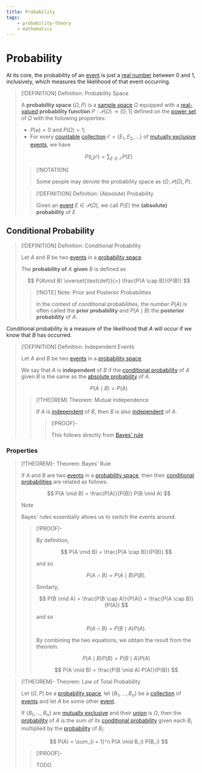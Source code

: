 ```yaml
---
title: Probability
tags:
    - probability-theory
    - mathematics
---
```


# Probability

At its core, the probability of an [event](Experiments.md) is just a [real number](../Algebra/Fields/The%20Real%20Numbers/index.md) between $0$ and $1$, inclusively, which measures the likelihood of that event occurring.

>[!DEFINITION] Definition: Probability Space
>
>A **probability space** $(\Omega, P)$ is a [sample space](Experiments.md) $\Omega$ equipped with a [real-valued](../Analysis/Real%20Analysis/Real-Valued%20Function.md) **probability function** $P: \mathcal{P}(\Omega) \to [0;1]$ defined on the [power set](../Set%20Theory/Power%20Set.md) of $\Omega$ with the following properties:
>- $P(\varnothing) = 0$ and $P(\Omega) = 1$;
>- For every [countable](../Set%20Theory/Cardinality/Countable%20Sets.md) [collection](../Set%20Theory/Collections/Collections.md) $\mathcal{E} = \{E_1, E_2, \dotsc \}$ of [mutually exclusive](Experiments.md) [events](Experiments.md), we have
>
>$$
>P\left(\bigcup \mathcal{E} \right) = \sum_{E \in \mathcal{E}} P(E)
>$$
>
>>[!NOTATION]
>>
>>Some people may denote the probability space as $(\Omega, \mathcal{P}(\Omega), P)$.
>>
>
>>[!DEFINITION] Definition: (Absolute) Probability
>>
>>Given an [event](Experiments.md) $E \in \mathcal{P}(\Omega)$, we call $P(E)$ the **(absolute) probability** of $E$.
>>
>

## Conditional Probability

>[!DEFINITION] Definition: Conditional Probability
>
>Let $A$ and $B$ be two [events](Experiments.md) in a [probability space](Probability.md).
>
>The **probability of** $A$ **given** $B$ is defined as
>
>$$
>P(A\mid B) \overset{\text{def}}{=} \frac{P(A \cap B)}{P(B)}
>$$
>
>>[!NOTE] Note: Prior and Posterior Probabilities
>>
>>In the context of conditional probabilities, the number $P(A)$ is often called the **prior probability** and $P(A\mid B)$ the **posterior probability** of $A$.
>>
>

Conditional probability is a measure of the likelihood that $A$ will occur if we know that $B$ has occurred. 

>[!DEFINITION] Definition: Independent Events
>
>Let $A$ and $B$ be two [events](Experiments.md) in a [probability space](Probability.md).
>
>We say that $A$ is **independent** of $B$ if the [conditional probability](Probability.md) of $A$ given $B$ is the same as the [absolute probability](Probability.md) of $A$.
>
>$$
>P(A \mid B) = P(A)
>$$
>
>>[!THEOREM] Theorem: Mutual Independence
>>
>>If $A$ is [independent](Probability.md) of $B$, then $B$ is also [independent](Probability.md) of $A$.
>>
>>>[!PROOF]-
>>>
>>>This follows directly from [Bayes' rule](Probability.md#Properties)
>>>
>>
>

### Properties

>[!THEOREM]- Theorem: Bayes' Rule
>
>If $A$ and $B$ are two [events](Experiments.md) in a [probability space](Probability.md), then their [conditional probabilities](Probability.md#Conditional%20Probability) are related as follows:
>
>$$
>P(A \mid B) = \frac{P(A)}{P(B)} P(B \mid A)
>$$
>
>>[!NOTE]
>>
>>Bayes' rules essentially allows us to switch the events around.
>>
>
>>[!PROOF]-
>>
>>By definition,
>>
>>$$
>>P(A \mid B) = \frac{P(A \cap B)}{P(B)}
>>$$
>>
>>and so
>> 
>>$$
>>P(A \cap B) = P(A \mid B) P(B).
>>$$
>>
>>Similarly,
>>
>>$$
>>P(B \mid A) = \frac{P(B \cap A)}{P(A)} = \frac{P(A \cap B)}{P(A)}
>>$$
>>
>>and so
>>
>>$$
>>P(A \cap B) = P(B \mid A) P(A).
>>$$
>>
>>By combining the two equations, we obtain the result from the theorem. 
>>
>>$$
>>P(A \mid B) P(B) = P(B \mid A) P(A)
>>$$
>>
>>$$
>>P(A \mid B) = \frac{P(B \mid A) P(A)}{P(B)}
>>$$
>>
>

>[!THEOREM]- Theorem: Law of Total Probability
>
>Let $(\Omega, P)$ be a [probability space](Probability.md), let $\{B_1, \dotsc, B_n\}$ be a [collection](../Set%20Theory/Collections/Collections.md) of [events](Experiments.md) and let $A$ be some other [event](Experiments.md).
>
>If $\{B_1, \dotsc, B_n\}$ are [mutually exclusive](Experiments.md) and their [union](../Set%20Theory/Collections/Operations%20with%20Collections.md) is $\Omega$, then the [probability](Probability.md) of $A$ is the sum of its [conditional probability](Probability.md) given each $B_i$ multiplied by the [probability](Probability.md) of $B_i$:
>
>$$
>P(A) = \sum_{i = 1}^n P(A \mid B_i) P(B_i)
>$$
>
>>[!PROOF]-
>>
>>TODO
>>
>